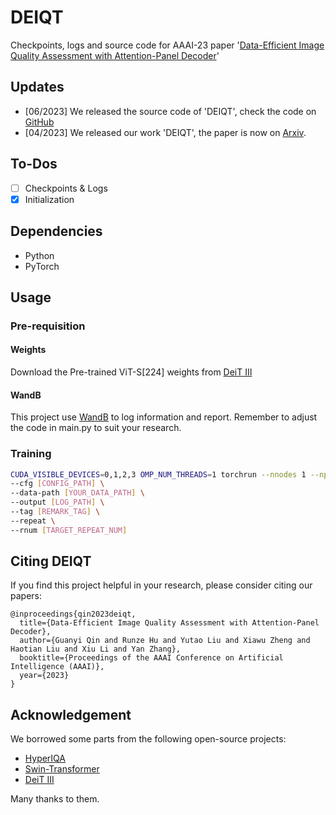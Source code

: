 # DEIQT

Checkpoints, logs and source code for AAAI-23 paper '[Data-Efficient Image Quality Assessment with Attention-Panel Decoder](https://arxiv.org/abs/2304.04952)'

## Updates

* [06/2023] We released the source code of 'DEIQT', check the code on [GitHub](https://github.com/narthchin/DEIQT)
* [04/2023] We released our work 'DEIQT', the paper is now on [Arxiv](https://arxiv.org/abs/2304.04952).

## To-Dos

* [ ] Checkpoints & Logs
* [x] Initialization

## Dependencies

* Python
* PyTorch

## Usage

### Pre-requisition

#### Weights

Download the Pre-trained ViT-S[224] weights from [DeiT III](https://github.com/facebookresearch/deit/blob/main/README_revenge.md)

#### WandB

This project use [WandB](https://wandb.ai/site) to log information and report. Remember to adjust the code in main.py to suit your research.

### Training

```bash
CUDA_VISIBLE_DEVICES=0,1,2,3 OMP_NUM_THREADS=1 torchrun --nnodes 1 --nproc_per_node 4 --master_port 49935  main.py \
--cfg [CONFIG_PATH] \
--data-path [YOUR_DATA_PATH] \
--output [LOG_PATH] \
--tag [REMARK_TAG] \
--repeat \
--rnum [TARGET_REPEAT_NUM]
```

## Citing DEIQT

If you find this project helpful in your research, please consider citing our papers:

```text
@inproceedings{qin2023deiqt,
  title={Data-Efficient Image Quality Assessment with Attention-Panel Decoder},
  author={Guanyi Qin and Runze Hu and Yutao Liu and Xiawu Zheng and Haotian Liu and Xiu Li and Yan Zhang},
  booktitle={Proceedings of the AAAI Conference on Artificial Intelligence (AAAI)},
  year={2023}
}
```

## Acknowledgement

We borrowed some parts from the following open-source projects:

* [HyperIQA](https://github.com/SSL92/hyperIQA)
* [Swin-Transformer](https://github.com/microsoft/Swin-Transformer)
* [DeiT III](https://github.com/facebookresearch/deit/blob/main/README_revenge.md)

Many thanks to them.
